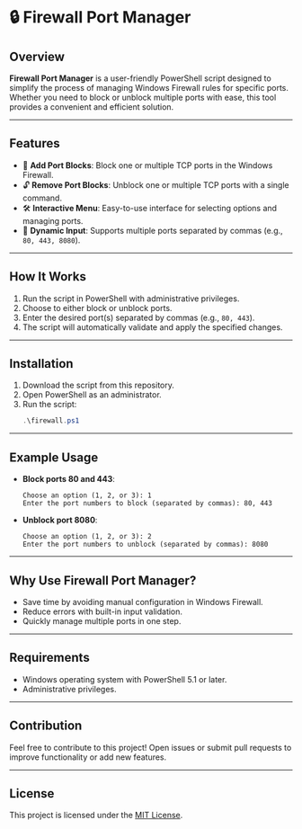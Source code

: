 
# 🔒 Firewall Port Manager

## Overview
**Firewall Port Manager** is a user-friendly PowerShell script designed to simplify the process of managing Windows Firewall rules for specific ports. Whether you need to block or unblock multiple ports with ease, this tool provides a convenient and efficient solution.

---

## Features
- 🔧 **Add Port Blocks**: Block one or multiple TCP ports in the Windows Firewall.
- 🔓 **Remove Port Blocks**: Unblock one or multiple TCP ports with a single command.
- 🛠️ **Interactive Menu**: Easy-to-use interface for selecting options and managing ports.
- 🚀 **Dynamic Input**: Supports multiple ports separated by commas (e.g., `80, 443, 8080`).

---

## How It Works
1. Run the script in PowerShell with administrative privileges.
2. Choose to either block or unblock ports.
3. Enter the desired port(s) separated by commas (e.g., `80, 443`).
4. The script will automatically validate and apply the specified changes.

---

## Installation
1. Download the script from this repository.
2. Open PowerShell as an administrator.
3. Run the script:
   ```powershell
   .\firewall.ps1
   ```

---

## Example Usage
- **Block ports 80 and 443**:
  ```plaintext
  Choose an option (1, 2, or 3): 1
  Enter the port numbers to block (separated by commas): 80, 443
  ```
- **Unblock port 8080**:
  ```plaintext
  Choose an option (1, 2, or 3): 2
  Enter the port numbers to unblock (separated by commas): 8080
  ```

---

## Why Use Firewall Port Manager?
- Save time by avoiding manual configuration in Windows Firewall.
- Reduce errors with built-in input validation.
- Quickly manage multiple ports in one step.

---

## Requirements
- Windows operating system with PowerShell 5.1 or later.
- Administrative privileges.

---

## Contribution
Feel free to contribute to this project! Open issues or submit pull requests to improve functionality or add new features.

---

## License
This project is licensed under the [MIT License](LICENSE).
